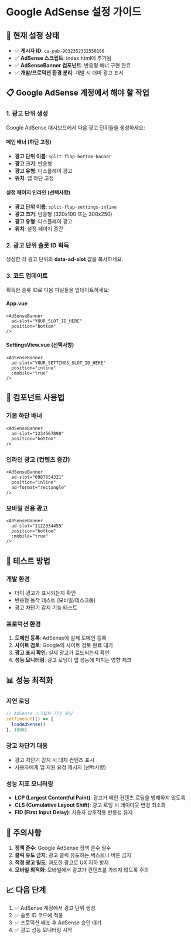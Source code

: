 # Google AdSense 설정 가이드

## 🎯 현재 설정 상태
- ✅ **게시자 ID**: `ca-pub-9032352332550166`
- ✅ **AdSense 스크립트**: index.html에 추가됨
- ✅ **AdSenseBanner 컴포넌트**: 반응형 배너 구현 완료
- ✅ **개발/프로덕션 환경 분리**: 개발 시 더미 광고 표시

## 📋 Google AdSense 계정에서 해야 할 작업

### 1. 광고 단위 생성
Google AdSense 대시보드에서 다음 광고 단위들을 생성하세요:

#### 메인 배너 (하단 고정)
- **광고 단위 이름**: `split-flap-bottom-banner`
- **광고 크기**: 반응형
- **광고 유형**: 디스플레이 광고
- **위치**: 앱 하단 고정

#### 설정 페이지 인라인 (선택사항)
- **광고 단위 이름**: `split-flap-settings-inline`
- **광고 크기**: 반응형 (320x100 또는 300x250)
- **광고 유형**: 디스플레이 광고
- **위치**: 설정 페이지 중간

### 2. 광고 단위 슬롯 ID 획득
생성한 각 광고 단위의 **data-ad-slot** 값을 복사하세요.

### 3. 코드 업데이트
획득한 슬롯 ID로 다음 파일들을 업데이트하세요:

#### App.vue
```vue
<AdSenseBanner 
  ad-slot="YOUR_SLOT_ID_HERE" 
  position="bottom" 
/>
```

#### SettingsView.vue (선택사항)
```vue
<AdSenseBanner 
  ad-slot="YOUR_SETTINGS_SLOT_ID_HERE" 
  position="inline" 
  :mobile="true"
/>
```

## 🔧 컴포넌트 사용법

### 기본 하단 배너
```vue
<AdSenseBanner 
  ad-slot="1234567890"
  position="bottom"
/>
```

### 인라인 광고 (컨텐츠 중간)
```vue
<AdSenseBanner 
  ad-slot="0987654321"
  position="inline"
  ad-format="rectangle"
/>
```

### 모바일 전용 광고
```vue
<AdSenseBanner 
  ad-slot="1122334455"
  position="bottom"
  :mobile="true"
/>
```

## 🧪 테스트 방법

### 개발 환경
- 더미 광고가 표시되는지 확인
- 반응형 동작 테스트 (모바일/데스크톱)
- 광고 차단기 감지 기능 테스트

### 프로덕션 환경
1. **도메인 등록**: AdSense에 실제 도메인 등록
2. **사이트 검토**: Google의 사이트 검토 완료 대기
3. **광고 표시 확인**: 실제 광고가 로드되는지 확인
4. **성능 모니터링**: 광고 로딩이 앱 성능에 미치는 영향 체크

## 📊 성능 최적화

### 지연 로딩
```javascript
// AdSense 스크립트 지연 로딩
setTimeout(() => {
  loadAdSense()
}, 1000)
```

### 광고 차단기 대응
- 광고 차단기 감지 시 대체 컨텐츠 표시
- 사용자에게 앱 지원 요청 메시지 (선택사항)

### 성능 지표 모니터링
- **LCP (Largest Contentful Paint)**: 광고가 메인 컨텐츠 로딩을 방해하지 않도록
- **CLS (Cumulative Layout Shift)**: 광고 로딩 시 레이아웃 변경 최소화
- **FID (First Input Delay)**: 사용자 상호작용 반응성 유지

## 🚨 주의사항

1. **정책 준수**: Google AdSense 정책 준수 필수
2. **클릭 유도 금지**: 광고 클릭 유도하는 텍스트나 버튼 금지
3. **적정 광고 밀도**: 과도한 광고로 UX 저하 방지
4. **모바일 최적화**: 모바일에서 광고가 컨텐츠를 가리지 않도록 주의

## 📈 다음 단계

1. ✅ AdSense 계정에서 광고 단위 생성
2. ✅ 슬롯 ID 코드에 적용
3. ✅ 프로덕션 배포 후 AdSense 승인 대기
4. ✅ 광고 성능 모니터링 시작